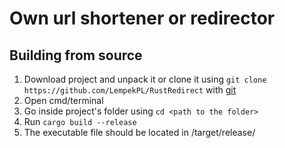 # Own url shortener or redirector

## Building from source

1. Download project and unpack it or clone it using `git clone https://github.com/LempekPL/RustRedirect` with [git](https://git-scm.com/)
2. Open cmd/terminal
3. Go inside project's folder using `cd <path to the folder>`
4. Run `cargo build --release`
5. The executable file should be located in <project folder>/target/release/
